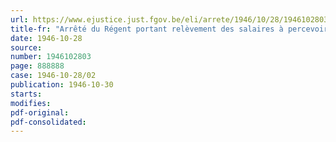 ```yaml
---
url: https://www.ejustice.just.fgov.be/eli/arrete/1946/10/28/1946102803/justel
title-fr: "Arrêté du Régent portant relèvement des salaires à percevoir par les conservateurs des hypothèques"
date: 1946-10-28
source:
number: 1946102803
page: 888888
case: 1946-10-28/02
publication: 1946-10-30
starts:
modifies:
pdf-original:
pdf-consolidated:
---
```


